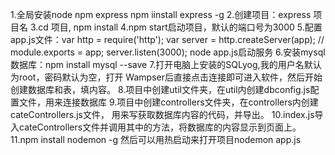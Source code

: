 1.全局安装node npm express  npm iinstall express -g
2.创建项目：express 项目名
3.cd 项目, npm install
4.npm start启动项目，默认的端口号为3000
5.配置app.js文件：var http = require('http');
                 var server = http.createServer(app);
                 // module.exports = app;
                 server.listen(3000);
    node app.js启动服务
6.安装mysql数据库：npm install mysql --save
7.打开电脑上安装的SQLyog,我的用户名默认为root，密码默认为空，打开
Wampser后直接点击连接即可进入软件，然后开始创建数据库和表，填内容。
8.项目中创建util文件夹，在util内创建dbconfig.js配置文件，用来连接数据库
9.项目中创建controllers文件夹，在controllers内创建cateControllers.js文件，
用来写获取数据库内容的代码，并导出。
10.index.js导入cateControllers文件并调用其中的方法，将数据库的内容显示到页面上。
11.npm install nodemon -g
然后可以用热启动来打开项目nodemon app.js